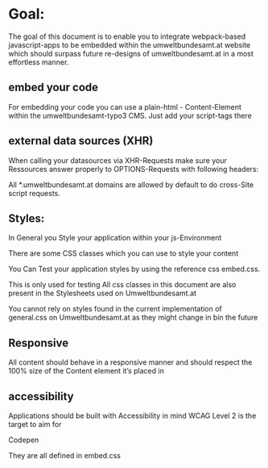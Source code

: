 # Goal:

The goal of this document is to enable you to integrate webpack-based javascript-apps to be embedded within the umweltbundesamt.at website which should surpass future re-designs of umweltbundesamt.at in a most effortless manner. 

## embed your code

For embedding your code you can use a plain-html - Content-Element within the umweltbundesamt-typo3 CMS. Just add your script-tags there 

## external data sources (XHR)

When calling your datasources  via XHR-Requests make sure your Ressources answer properly to OPTIONS-Requests with following headers:

All *.umweltbundesamt.at domains are allowed by default to do cross-Site script requests. 

## Styles:

In General you Style your application within your js-Environment 

There are some CSS classes which you can use to style your content

You Can Test your application styles by using the reference css embed.css. 

This is only used for testing 
All css classes in this document are also present in the Stylesheets used on Umweltbundesamt.at

You cannot rely on styles found in the current implementation of general.css on Umweltbundesamt.at as they might change in bin the future

## Responsive 

All content should behave in a responsive manner and should respect the 100% size of the 
Content element it’s placed in

## accessibility

Applications should be built with Accessibility in mind
WCAG Level 2 is the target to aim for



Codepen

They are all defined in embed.css 


